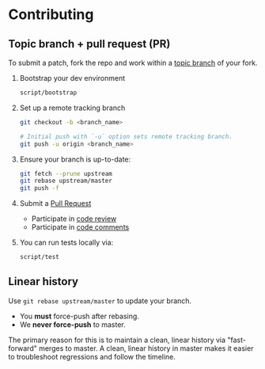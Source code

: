 Contributing
============

Topic branch + pull request (PR)
--------------------------------

To submit a patch, fork the repo and work within
a [topic branch](http://progit.org/book/ch3-4.html) of your fork.

1. Bootstrap your dev environment

   ```bash
   script/bootstrap
   ```

1. Set up a remote tracking branch

    ```bash
    git checkout -b <branch_name>

    # Initial push with `-u` option sets remote tracking branch.
    git push -u origin <branch_name>
    ```

1. Ensure your branch is up-to-date:

    ```bash
    git fetch --prune upstream
    git rebase upstream/master
    git push -f
    ```

1. Submit a [Pull Request](https://help.github.com/articles/using-pull-requests)
   - Participate in [code review](https://github.com/features/projects/codereview)
   - Participate in [code comments](https://github.com/blog/42-commit-comments)

1. You can run tests locally via:

   ```bash
   script/test
   ```



Linear history
--------------

Use `git rebase upstream/master` to update your branch.

* You **must** force-push after rebasing.
* We **never force-push** to master.

The primary reason for this is to maintain a clean, linear history
via "fast-forward" merges to master.
A clean, linear history in master makes it easier
to troubleshoot regressions and follow the timeline.
